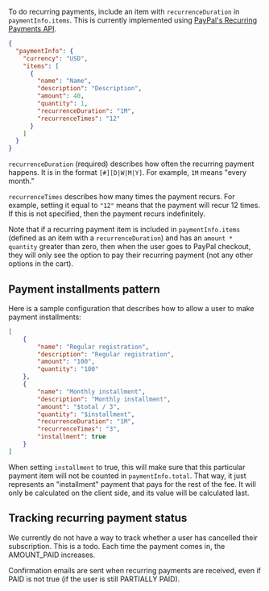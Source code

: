 To do recurring payments, include an item with `recurrenceDuration` in `paymentInfo.items`. This is currently implemented using [PayPal's Recurring Payments API](https://developer.paypal.com/docs/classic/paypal-payments-standard/integration-guide/Appx_websitestandard_htmlvariables/#recurring-payment-variables).

```json
{
  "paymentInfo": {
    "currency": "USD",
    "items": [
      {
        "name": "Name",
        "description": "Description",
        "amount": 40,
        "quantity": 1,
        "recurrenceDuration": "1M",
        "recurrenceTimes": "12"
      }
    ]
  }
}
```

`recurrenceDuration` (required) describes how often the recurring payment happens. It is in the format `[#][D|W|M|Y]`. For example, `1M` means "every month."

`recurrenceTimes` describes how many times the payment recurs. For example, setting it equal to `"12"` means that the payment will recur 12 times. If this is not specified, then the payment recurs indefinitely.

Note that if a recurring payment item is included in `paymentInfo.items` (defined as an item with a `recurrenceDuration`) and has an `amount * quantity` greater than zero, then when the user goes to PayPal checkout, they will only see the option to pay their recurring payment (not any other options in the cart).

## Payment installments pattern
Here is a sample configuration that describes how to allow a user to make payment installments:

```json
[
    {
        "name": "Regular registration",
        "description": "Regular registration",
        "amount": "100",
        "quantity": "100"
    },
    {
        "name": "Monthly installment",
        "description": "Monthly installment",
        "amount": "$total / 3",
        "quantity": "$installment",
        "recurrenceDuration": "1M",
        "recurrenceTimes": "3",
        "installment": true
    }
]
```

When setting `installment` to true, this will make sure that this particular payment item will not be counted in `paymentInfo.total`. That way, it just represents an "installment" payment that pays for the rest of the fee. It will only be calculated on the client side, and its value will be calculated last.

## Tracking recurring payment status
We currently do not have a way to track whether a user has cancelled their subscription. This is a todo. Each time the payment comes in, the AMOUNT_PAID increases.

Confirmation emails are sent when recurring payments are received, even if PAID is not true (if the user is still PARTIALLY PAID).